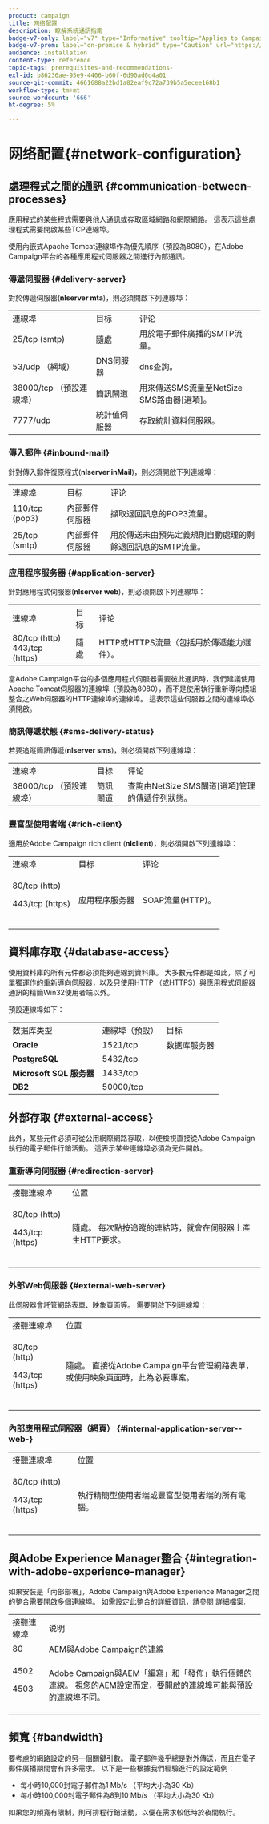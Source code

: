 ```yaml
---
product: campaign
title: 网络配置
description: 瞭解系統通訊指南
badge-v7-only: label="v7" type="Informative" tooltip="Applies to Campaign Classic v7 only"
badge-v7-prem: label="on-premise & hybrid" type="Caution" url="https://experienceleague.adobe.com/docs/campaign-classic/using/installing-campaign-classic/architecture-and-hosting-models/hosting-models-lp/hosting-models.html" tooltip="Applies to on-premise and hybrid deployments only"
audience: installation
content-type: reference
topic-tags: prerequisites-and-recommendations-
exl-id: b86236ae-95e9-4406-b60f-6d90ad0d4a01
source-git-commit: 4661688a22bd1a82eaf9c72a739b5a5ecee168b1
workflow-type: tm+mt
source-wordcount: '666'
ht-degree: 5%

---
```


# 网络配置{#network-configuration}



## 處理程式之間的通訊 {#communication-between-processes}

應用程式的某些程式需要與他人通訊或存取區域網路和網際網路。 這表示這些處理程式需要開啟某些TCP連線埠。

使用內嵌式Apache Tomcat連線埠作為優先順序（預設為8080），在Adobe Campaign平台的各種應用程式伺服器之間進行內部通訊。

### 傳遞伺服器 {#delivery-server}

對於傳遞伺服器(**nlserver mta**)，則必須開啟下列連線埠：

<table> 
 <tbody> 
  <tr> 
   <td> 連線埠<br /> </td> 
   <td> 目标<br /> </td> 
   <td> 评论<br /> </td> 
  </tr> 
  <tr> 
   <td> 25/tcp (smtp)<br /> </td> 
   <td> 隨處<br /> </td> 
   <td> 用於電子郵件廣播的SMTP流量。<br /> </td> 
  </tr> 
  <tr> 
   <td> 53/udp （網域）<br /> </td> 
   <td> DNS伺服器<br /> </td> 
   <td> dns查詢。<br /> </td> 
  </tr> 
  <tr> 
   <td> 38000/tcp （預設連線埠）<br /> </td> 
   <td> 簡訊閘道<br /> </td> 
   <td> 用來傳送SMS流量至NetSize SMS路由器[選項]。<br /> </td> 
  </tr> 
  <tr> 
   <td> 7777/udp<br /> </td> 
   <td> 統計值伺服器<br /> </td> 
   <td> 存取統計資料伺服器。<br /> </td> 
  </tr> 
 </tbody> 
</table>

### 傳入郵件 {#inbound-mail}

針對傳入郵件復原程式(**nlserver inMail**)，則必須開啟下列連線埠：

<table> 
 <tbody> 
  <tr> 
   <td> 連線埠<br /> </td> 
   <td> 目标<br /> </td> 
   <td> 评论<br /> </td> 
  </tr> 
  <tr> 
   <td> 110/tcp (pop3)<br /> </td> 
   <td> 內部郵件伺服器<br /> </td> 
   <td> 擷取退回訊息的POP3流量。<br /> </td> 
  </tr> 
  <tr> 
   <td> 25/tcp (smtp)<br /> </td> 
   <td> 內部郵件伺服器<br /> </td> 
   <td> 用於傳送未由預先定義規則自動處理的剩餘退回訊息的SMTP流量。<br /> </td> 
  </tr> 
 </tbody> 
</table>

### 应用程序服务器 {#application-server}

針對應用程式伺服器(**nlserver web**)，則必須開啟下列連線埠：

<table> 
 <tbody> 
  <tr> 
   <td> 連線埠<br /> </td> 
   <td> 目标<br /> </td> 
   <td> 评论<br /> </td> 
  </tr> 
  <tr> 
   <td> 80/tcp (http)<br /> 443/tcp (https)<br /> </td> 
   <td> 隨處<br /> </td> 
   <td> HTTP或HTTPS流量（包括用於傳遞能力選件）。<br /> </td> 
  </tr> 
 </tbody> 
</table>

當Adobe Campaign平台的多個應用程式伺服器需要彼此通訊時，我們建議使用Apache Tomcat伺服器的連線埠（預設為8080），而不是使用執行重新導向模組整合之Web伺服器的HTTP連線埠的連線埠。 這表示這些伺服器之間的連線埠必須開啟。

### 簡訊傳遞狀態 {#sms-delivery-status}

若要追蹤簡訊傳遞(**nlserver sms**)，則必須開啟下列連線埠：

<table> 
 <tbody> 
  <tr> 
   <td> 連線埠<br /> </td> 
   <td> 目标<br /> </td> 
   <td> 评论<br /> </td> 
  </tr> 
  <tr> 
   <td> 38000/tcp （預設連線埠）<br /> </td> 
   <td> 簡訊閘道<br /> </td> 
   <td> 查詢由NetSize SMS閘道[選項]管理的傳遞佇列狀態。<br /> </td> 
  </tr> 
 </tbody> 
</table>

### 豐富型使用者端 {#rich-client}

適用於Adobe Campaign rich client (**nlclient**)，則必須開啟下列連線埠：

<table> 
 <tbody> 
  <tr> 
   <td> 連線埠<br /> </td> 
   <td> 目标<br /> </td> 
   <td> 评论<br /> </td> 
  </tr> 
  <tr> 
   <td><p> 80/tcp (http)</p><p>443/tcp (https)</p><br /> </td> 
   <td> 应用程序服务器<br /> </td> 
   <td> SOAP流量(HTTP)。<br /> </td> 
  </tr> 
 </tbody> 
</table>

## 資料庫存取 {#database-access}

使用資料庫的所有元件都必須能夠連線到資料庫。 大多數元件都是如此，除了可單獨運作的重新導向伺服器，以及只使用HTTP （或HTTPS）與應用程式伺服器通訊的精簡Win32使用者端以外。

預設連線埠如下：

<table> 
 <tbody> 
  <tr> 
   <td> 数据库类型<br /> </td> 
   <td> 連線埠（預設）<br /> </td> 
   <td> 目标<br /> </td> 
  </tr> 
  <tr> 
   <td> <strong>Oracle</strong><br /> </td> 
   <td> 1521/tcp<br /> </td> 
   <td> 数据库服务器<br /> </td> 
  </tr> 
  <tr> 
   <td> <strong>PostgreSQL</strong><br /> </td> 
   <td> 5432/tcp<br /> </td> 
  </tr> 
  <tr> 
   <td> <strong>Microsoft SQL 服务器</strong><br /> </td> 
   <td> 1433/tcp<br /> </td> 
  </tr> 
  <tr> 
   <td> <strong>DB2</strong><br /> </td> 
   <td> 50000/tcp<br /> </td> 
  </tr> 
 </tbody> 
</table>

## 外部存取 {#external-access}

此外，某些元件必須可從公用網際網路存取，以便檢視直接從Adobe Campaign執行的電子郵件行銷活動。 這表示某些連線埠必須為元件開啟。

### 重新導向伺服器 {#redirection-server}

<table> 
 <tbody> 
  <tr> 
   <td> 接聽連線埠<br /> </td> 
   <td> 位置<br /> </td> 
  </tr> 
  <tr> 
   <td><p> 80/tcp (http)</p><p> 443/tcp (https)</p><br /> </td> 
   <td> 隨處。 每次點按追蹤的連結時，就會在伺服器上產生HTTP要求。<br /> </td> 
  </tr> 
 </tbody> 
</table>

### 外部Web伺服器 {#external-web-server}

此伺服器會託管網路表單、映象頁面等。 需要開啟下列連線埠：

<table> 
 <tbody> 
  <tr> 
   <td> 接聽連線埠<br /> </td> 
   <td> 位置<br /> </td> 
  </tr> 
  <tr> 
   <td><p> 80/tcp (http)</p><p> 443/tcp (https)</p><br /> </td> 
   <td> 隨處。 直接從Adobe Campaign平台管理網路表單，或使用映象頁面時，此為必要專案。<br /> </td> 
  </tr> 
 </tbody> 
</table>

### 內部應用程式伺服器（網頁） {#internal-application-server--web-}

<table> 
 <tbody> 
  <tr> 
   <td> 接聽連線埠<br /> </td> 
   <td> 位置<br /> </td> 
  </tr> 
  <tr> 
   <td><p> 80/tcp (http)</p><p> 443/tcp (https)</p><br /> </td> 
   <td> 執行精簡型使用者端或豐富型使用者端的所有電腦。<br /> </td> 
  </tr> 
 </tbody> 
</table>

## 與Adobe Experience Manager整合 {#integration-with-adobe-experience-manager}

如果安裝是「內部部署」，Adobe Campaign與Adobe Experience Manager之間的整合需要開啟多個連線埠。 如需設定此整合的詳細資訊，請參閱 [詳細檔案](../../integrations/using/about-adobe-experience-manager.md).

<table> 
 <tbody> 
  <tr> 
   <td> 接聽連線埠<br /> </td> 
   <td> 说明<br /> </td> 
  </tr> 
  <tr> 
   <td> 80<br /> </td> 
   <td> AEM與Adobe Campaign的連線<br /> </td> 
  </tr> 
  <tr> 
   <td><p> 4502</p><p> 4503</p><br /> </td> 
   <td> Adobe Campaign與AEM「編寫」和「發佈」執行個體的連線。 視您的AEM設定而定，要開啟的連線埠可能與預設的連線埠不同。<br /> </td> 
  </tr> 
 </tbody> 
</table>

## 頻寬 {#bandwidth}

要考慮的網路設定的另一個關鍵引數。 電子郵件幾乎總是對外傳送，而且在電子郵件廣播期間會有許多需求。 以下是一些根據我們經驗進行的設定範例：

* 每小時10,000封電子郵件為1 Mb/s （平均大小為30 Kb）
* 每小時100,000封電子郵件為8到10 Mb/s （平均大小為30 Kb）

如果您的頻寬有限制，則可排程行銷活動，以便在需求較低時於夜間執行。
